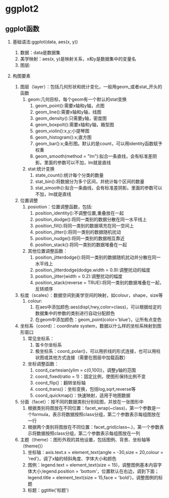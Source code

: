 # ggplot2
## ggplot函数
1. 基础语法:ggplot(data, aes(x, y))
   1. 数据：data是数据集
   2. 美学映射：aes(x, y)是映射关系，x和y是数据集中的变量名
   3. 图层:

2. 构图要素
   1. 图层（layer）：包括几何形状和统计变化，一般用geom_或者stat_开头的函数
      1. geom:几何目标，每个geom有一个默认的stat变换
         1. geom_point():需要x轴和y轴，点图
         2. geom_line():需要x轴和y轴，线图
         3. geom_density():只需要y轴，密度图
         4. geom_boxpolt():需要x轴和y轴，箱型图
         5. geom_violin():x,y;小提琴图
         6. geom_histogram():x;直方图
         7. geom_bar():x;条形图。默认的是count，可以用identity函数赋予权重
         8. geom_smooth(method = "lm"):拟合一条直线，会有标准差阴影。里面的参数可以不加，lm就是直线
      2. stat:统计变换
         1. state_count():统计每个分类的数量
         2. stat_bin():将数据分为多个区间，并统计每个区间的数量
         3. stat_smooth():拟合一条曲线，会有标准差阴影。里面的参数可以不加，lm就是直线
   2. 位置调整
      1. posiotion：位置调整函数，包括:
         1. position_identity():不调整位置,重叠放在一起
         2. position_dodge():将同一类别的数据分散在同一水平线上
         3. position_fill():将同一类别的数据填充在同一空间上
         4. position_jitter():将同一类别的数据随机扰动
         5. position_nudge():将同一类别的数据相互靠近
         6. position_stack():将同一类别的数据堆叠在一起
      2. 其他位置调整函数：
         1. position_jitterdodge():将同一类别的数据随机扰动并分散在同一水平线上
         2. position_jitterdodge(dodge.width = 0.9):调整扰动的幅度
         3. position_jitter(width = 0.2):调整扰动的幅度
         4. position_stack(reverse = TRUE):将同一类别的数据堆叠在一起，反转顺序
   3. 标度（scales）：数据空间到美学空间的映射，如colour，shape，size等
      1. colour:
         1. 在aes中添加颜色:aes(displ,hwy,color=class)，可以根据给定的数据集中的参数的类别进行自动分配颜色
         2. 在geom中添加颜色：geom_point(color='blue')，让所有点变色
   4. 坐标系（coord）：coordinate system，数据以什么样的坐标系映射到图形窗口
      1. 常见坐标系：
         1. 笛卡尔坐标系
         2. 极坐标系：coord_polar()，可以用折线的形式连接，也可以用柱状图或其他方式连接（需要在图层中加载函数）
      2. 坐标调整函数：
         1. coord_cartesian(ylim = c(0,100))，调整y轴的范围
         2. coord_fixed(ratio = 1)：固定比例，使图形保持比例不变
         3. coord_flip()：翻转坐标轴
         4. coord_trans()：坐标变换，包括log,sqrt,reverse等
         5. coord_quickmap()：快速映射，适用于地图数据
   5. 分面（facet）：按不同的数据类别分别绘图，并放在一张图形中
      1. 根据类别将图放在不同位置：facet_wrap(~class)，第一个参数是一个formula，表示将数据按照class分组，第二个参数表示每组图放在一行
      2. 根据两个类别将图放在不同位置：facet_grid(class~.)，第一个参数表示将数据按照class分组，第二个参数表示每组图放在一列
   6. 主题（theme）：图形外观的其他设置，包括图例、背景、坐标轴等（theme()）
      1. 坐标轴：axis.text.x = element_text(angle = -30,size = 20,colour = 'red')，调了x轴的倾斜角度、字体大小和颜色
      2. 图例：legend.text = element_text(size = 15)，调整图例基本内容字体大小;legend.position = 'bottom'，位置默认在右边，调到下面；legend.title = element_text(size = 15,face = 'bold')，调整图例的标题
      3. 标题：ggtitle('标题')